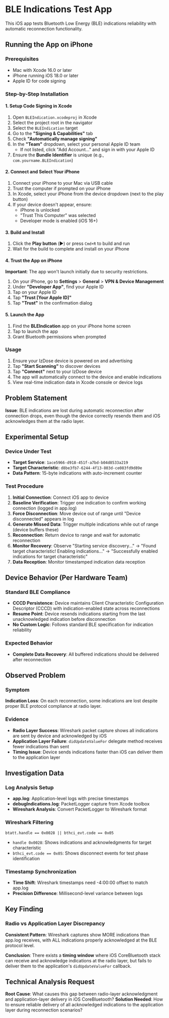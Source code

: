# BLE Indications Test App

This iOS app tests Bluetooth Low Energy (BLE) indications reliability with automatic reconnection functionality.

## Running the App on iPhone

### Prerequisites
- Mac with Xcode 16.0 or later
- iPhone running iOS 18.0 or later
- Apple ID for code signing

### Step-by-Step Installation

#### 1. Setup Code Signing in Xcode
1. Open `BLEIndication.xcodeproj` in Xcode
2. Select the project root in the navigator
3. Select the `BLEIndication` target
4. Go to the **"Signing & Capabilities"** tab
5. Check **"Automatically manage signing"**
6. In the **"Team"** dropdown, select your personal Apple ID team
   - If not listed, click "Add Account..." and sign in with your Apple ID
7. Ensure the **Bundle Identifier** is unique (e.g., `com.yourname.BLEIndication`)

#### 2. Connect and Select Your iPhone
1. Connect your iPhone to your Mac via USB cable
2. Trust the computer if prompted on your iPhone
3. In Xcode, select your iPhone from the device dropdown (next to the play button)
4. If your device doesn't appear, ensure:
   - iPhone is unlocked
   - "Trust This Computer" was selected
   - Developer mode is enabled (iOS 16+)

#### 3. Build and Install
1. Click the **Play button** (▶️) or press `Cmd+R` to build and run
2. Wait for the build to complete and install on your iPhone

#### 4. Trust the App on iPhone
**Important**: The app won't launch initially due to security restrictions.

1. On your iPhone, go to **Settings** > **General** > **VPN & Device Management**
2. Under **"Developer App"**, find your Apple ID
3. Tap on your Apple ID
4. Tap **"Trust [Your Apple ID]"**
5. Tap **"Trust"** in the confirmation dialog

#### 5. Launch the App
1. Find the **BLEIndication** app on your iPhone home screen
2. Tap to launch the app
3. Grant Bluetooth permissions when prompted

### Usage
1. Ensure your IzDose device is powered on and advertising
2. Tap **"Start Scanning"** to discover devices
3. Tap **"Connect"** next to your IzDose device
4. The app will automatically connect to the device and enable indications
5. View real-time indication data in Xcode console or device logs

## Problem Statement

**Issue**: BLE indications are lost during automatic reconnection after connection drops, even though the device correctly resends them and iOS acknowledges them at the radio layer.

## Experimental Setup

### Device Under Test
- **Target Service**: `1ace5966-d918-451f-a7bd-b04d8533a219`  
- **Target Characteristic**: `d8be3fb7-6244-4f13-803d-ce083fd9d89e`
- **Data Pattern**: 15-byte indications with auto-increment counter

### Test Procedure
1. **Initial Connection**: Connect iOS app to device
2. **Baseline Verification**: Trigger one indication to confirm working connection (logged in app.log)
3. **Force Disconnection**: Move device out of range until "Device disconnected" appears in log
4. **Generate Missed Data**: Trigger multiple indications while out of range (device buffers these)
5. **Reconnection**: Return device to range and wait for automatic reconnection
6. **Monitor Recovery**: Observe "Starting service discovery..." → "Found target characteristic! Enabling indications..." → "Successfully enabled indications for target characteristic"
7. **Data Reception**: Monitor timestamped indication data reception

## Device Behavior (Per Hardware Team)

### Standard BLE Compliance
- **CCCD Persistence**: Device maintains Client Characteristic Configuration Descriptor (CCCD) with indication-enabled state across reconnections
- **Resume Point**: Device resends indications starting from the last unacknowledged indication before disconnection
- **No Custom Logic**: Follows standard BLE specification for indication reliability

### Expected Behavior
- **Complete Data Recovery**: All buffered indications should be delivered after reconnection

## Observed Problem

### Symptom
**Indication Loss**: On each reconnection, some indications are lost despite proper BLE protocol compliance at radio layer.

### Evidence
- **Radio Layer Success**: Wireshark packet capture shows all indications are sent by device and acknowledged by iOS
- **Application Layer Failure**: `didUpdateValueFor` delegate method receives fewer indications than sent
- **Timing Issue**: Device sends indications faster than iOS can deliver them to the application layer

## Investigation Data

### Log Analysis Setup
- **app.log**: Application-level logs with precise timestamps
- **debugIndications.log**: PacketLogger capture from Xcode toolbox  
- **Wireshark Analysis**: Convert PacketLogger to Wireshark format

### Wireshark Filtering
```
btatt.handle == 0x0028 || bthci_evt.code == 0x05
```
- `handle 0x0028`: Shows indications and acknowledgments for target characteristic
- `bthci_evt.code == 0x05`: Shows disconnect events for test phase identification

### Timestamp Synchronization
- **Time Shift**: Wireshark timestamps need -4:00:00 offset to match app.log
- **Precision Difference**: Millisecond-level variance between logs

## Key Finding

### Radio vs Application Layer Discrepancy
**Consistent Pattern**: Wireshark captures show MORE indications than app.log receives, with ALL indications properly acknowledged at the BLE protocol level.

**Conclusion**: There exists a **timing window** where iOS CoreBluetooth stack can receive and acknowledge indications at the radio layer, but fails to deliver them to the application's `didUpdateValueFor` callback.

## Technical Analysis Request

**Root Cause**: What causes this gap between radio-layer acknowledgment and application-layer delivery in iOS CoreBluetooth?
**Solution Needed**: How to ensure reliable delivery of all acknowledged indications to the application layer during reconnection scenarios?


